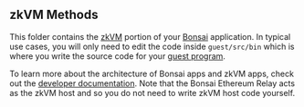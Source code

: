## zkVM Methods

This folder contains the [zkVM] portion of your [Bonsai] application. 
In typical use cases, you will only need to edit the code inside `guest/src/bin` which is where you write the source code for your [guest program].

To learn more about the architecture of Bonsai apps and zkVM apps, check out the [developer documentation]. Note that the Bonsai Ethereum Relay acts as the zkVM host and so you do not need to write zkVM host code yourself.

[guest program]: https://dev.risczero.com/terminology#guest-program
[developer documentation]: https://dev.risczero.com
[zkVM]: https://dev.risczero.com/zkvm
[Bonsai]: https://dev.risczero.com/bonsai/
